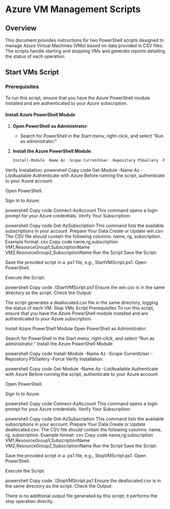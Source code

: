 # Azure VM Management Scripts

## Overview

This document provides instructions for two PowerShell scripts designed to manage Azure Virtual Machines (VMs) based on data provided in CSV files. The scripts handle starting and stopping VMs and generate reports detailing the status of each operation.

## Start VMs Script

### Prerequisites

To run this script, ensure that you have the Azure PowerShell module installed and are authenticated to your Azure subscription.

#### Install Azure PowerShell Module

1. **Open PowerShell as Administrator**:
   - Search for PowerShell in the Start menu, right-click, and select "Run as administrator."

2. **Install the Azure PowerShell Module**:
   ```powershell
   Install-Module -Name Az -Scope CurrentUser -Repository PSGallery -Force
Verify Installation:
powershell
Copy code
Get-Module -Name Az -ListAvailable
Authenticate with Azure
Before running the script, authenticate to your Azure account:

Open PowerShell.

Sign In to Azure:

powershell
Copy code
Connect-AzAccount
This command opens a login prompt for your Azure credentials.
Verify Your Subscription:

powershell
Copy code
Get-AzSubscription
This command lists the available subscriptions in your account.
Prepare Your Data
Create or Update win.csv:
The CSV file should contain the following columns: name, rg, subscription.
Example format:
csv
Copy code
name,rg,subscription
VM1,ResourceGroup1,SubscriptionName
VM2,ResourceGroup2,SubscriptionName
Run the Script
Save the Script:

Save the provided script in a .ps1 file, e.g., StartVMScript.ps1.
Open PowerShell.

Execute the Script:

powershell
Copy code
.\StartVMScript.ps1
Ensure the win.csv is in the same directory as the script.
Check the Output:

The script generates a deallocated.csv file in the same directory, logging the status of each VM.
Stop VMs Script
Prerequisites
To run this script, ensure that you have the Azure PowerShell module installed and are authenticated to your Azure subscription.

Install Azure PowerShell Module
Open PowerShell as Administrator:

Search for PowerShell in the Start menu, right-click, and select "Run as administrator."
Install the Azure PowerShell Module:

powershell
Copy code
Install-Module -Name Az -Scope CurrentUser -Repository PSGallery -Force
Verify Installation:

powershell
Copy code
Get-Module -Name Az -ListAvailable
Authenticate with Azure
Before running the script, authenticate to your Azure account:

Open PowerShell.

Sign In to Azure:

powershell
Copy code
Connect-AzAccount
This command opens a login prompt for your Azure credentials.
Verify Your Subscription:

powershell
Copy code
Get-AzSubscription
This command lists the available subscriptions in your account.
Prepare Your Data
Create or Update deallocated.csv:
The CSV file should contain the following columns: name, rg, subscription.
Example format:
csv
Copy code
name,rg,subscription
VM1,ResourceGroup1,SubscriptionName
VM2,ResourceGroup2,SubscriptionName
Run the Script
Save the Script:

Save the provided script in a .ps1 file, e.g., StopVMScript.ps1.
Open PowerShell.

Execute the Script:

powershell
Copy code
.\StopVMScript.ps1
Ensure the deallocated.csv is in the same directory as the script.
Check the Output:

There is no additional output file generated by this script; it performs the stop operation directly.
